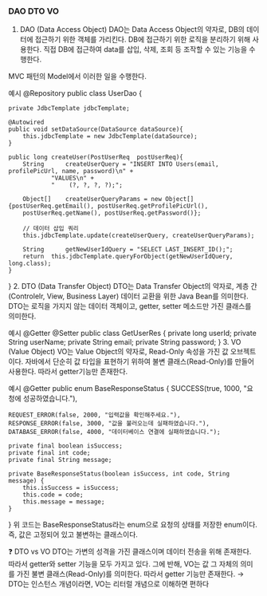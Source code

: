 ### DAO DTO VO 
1. DAO (Data Access Object)
DAO는 Data Access Object의 약자로, DB의 데이터에 접근하기 위한 객체를 가리킨다. DB에 접근하기 위한 로직을 분리하기 위해 사용한다. 직접 DB에 접근하여 data를 삽입, 삭제, 조회 등 조작할 수 있는 기능을 수행한다.

MVC 패턴의 Model에서 이러한 일을 수행한다.

예시
@Repository
public class UserDao {

    private JdbcTemplate jdbcTemplate;
    
    @Autowired
    public void setDataSource(DataSource dataSource){
        this.jdbcTemplate = new JdbcTemplate(dataSource);
    }
    
    public long createUser(PostUserReq  postUserReq){
        String      createUserQuery = "INSERT INTO Users(email, profilePicUrl, name, password)\n" +
                "VALUES\n" +
                "    (?, ?, ?, ?);";

        Object[]    createUserQueryParams = new Object[]{postUserReq.getEmail(), postUserReq.getProfilePicUrl(),
        postUserReq.getName(), postUserReq.getPassword()};

        // 데이터 삽입 쿼리
        this.jdbcTemplate.update(createUserQuery, createUserQueryParams);

        String      getNewUserIdQuery = "SELECT LAST_INSERT_ID();";
        return  this.jdbcTemplate.queryForObject(getNewUserIdQuery, long.class);
    }
}
2. DTO (Data Transfer Object)
DTO는 Data Transfer Object의 약자로, 계층 간(Controlelr, View, Business Layer) 데이터 교환을 위한 Java Bean를 의미한다. DTO는 로직을 가지지 않는 데이터 객체이고, getter, setter 메소드만 가진 클래스를 의미한다.

예시
@Getter
@Setter
public class GetUserRes {
    private long    userId;
    private String  userName;
    private String  email;
    private String  password;
}
3. VO (Value Object)
VO는 Value Object의 약자로, Read-Only 속성을 가진 값 오브젝트이다. 자바에서 단순히 값 타입을 표현하기 위하여 불변 클래스(Read-Only)를 만들어 사용한다. 따라서 getter기능만 존재한다.

예시
@Getter
public enum BaseResponseStatus {
    SUCCESS(true, 1000, "요청에 성공하였습니다."),

    REQUEST_ERROR(false, 2000, "입력값을 확인해주세요."),
    RESPONSE_ERROR(false, 3000, "값을 불러오는데 실패하였습니다."),
    DATABASE_ERROR(false, 4000, "데이터베이스 연결에 실패하였습니다.");
    
    private final boolean isSuccess;
    private final int code;
    private final String message;

    private BaseResponseStatus(boolean isSuccess, int code, String message) {
        this.isSuccess = isSuccess;
        this.code = code;
        this.message = message;
    }
}
위 코드는 BaseResponseStatus라는 enum으로 요청의 상태를 저장한 enum이다. 즉, 값은 고정되어 있고 불변하는 클래스이다.

❓ DTO vs VO
DTO는 가변의 성격을 가진 클래스이며 데이터 전송을 위해 존재한다. 따라서 getter와 setter 기능을 모두 가지고 있다.
그에 반해, VO는 값 그 자체의 의미를 가진 불변 클래스(Read-Only)를 의미한다. 따라서 getter 기능만 존재한다.
→ DTO는 인스턴스 개념이라면, VO는 리터럴 개념으로 이해하면 편하다
